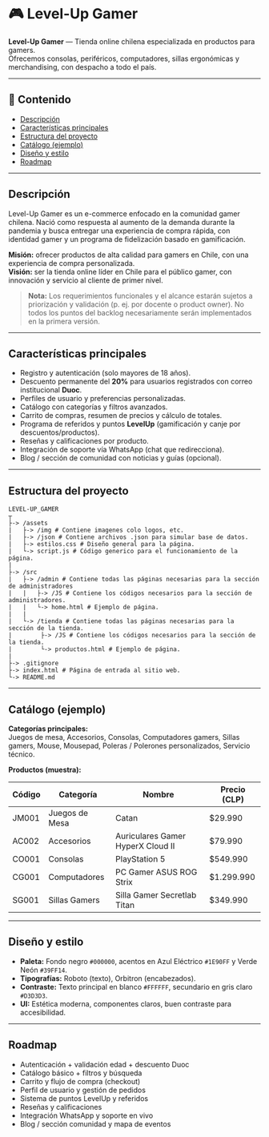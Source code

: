 # 🎮 Level-Up Gamer

**Level-Up Gamer** — Tienda online chilena especializada en productos para gamers.  
Ofrecemos consolas, periféricos, computadores, sillas ergonómicas y merchandising, con despacho a todo el país.

---

## 📌 Contenido
- [Descripción](#descripción)  
- [Características principales](#características-principales)  
- [Estructura del proyecto](#estructura-del-proyecto)  
- [Catálogo (ejemplo)](#catálogo-ejemplo)  
- [Diseño y estilo](#diseño-y-estilo)  
- [Roadmap](#roadmap)  

---

## Descripción
Level-Up Gamer es un e-commerce enfocado en la comunidad gamer chilena. Nació como respuesta al aumento de la demanda durante la pandemia y busca entregar una experiencia de compra rápida, con identidad gamer y un programa de fidelización basado en gamificación.

**Misión:** ofrecer productos de alta calidad para gamers en Chile, con una experiencia de compra personalizada.  
**Visión:** ser la tienda online líder en Chile para el público gamer, con innovación y servicio al cliente de primer nivel.

> **Nota:** Los requerimientos funcionales y el alcance estarán sujetos a priorización y validación (p. ej. por docente o product owner). No todos los puntos del backlog necesariamente serán implementados en la primera versión.

---

## Características principales
- Registro y autenticación (solo mayores de 18 años).  
- Descuento permanente del **20%** para usuarios registrados con correo institucional **Duoc**.  
- Perfiles de usuario y preferencias personalizadas.  
- Catálogo con categorías y filtros avanzados.  
- Carrito de compras, resumen de precios y cálculo de totales.  
- Programa de referidos y puntos **LevelUp** (gamificación y canje por descuentos/productos).  
- Reseñas y calificaciones por producto.  
- Integración de soporte vía WhatsApp (chat que redirecciona).  
- Blog / sección de comunidad con noticias y guías (opcional).

---

## Estructura del proyecto

```
LEVEL-UP_GAMER
┬
├-> /assets
|   ├-> /img # Contiene imagenes colo logos, etc.
|   ├-> /json # Contiene archivos .json para simular base de datos.
|   ├-> estilos.css # Diseño general para la página.
|   └-> script.js # Código generico para el funcionamiento de la página.
|
├-> /src
|   ├-> /admin # Contiene todas las páginas necesarias para la sección de administradores
|   |   ├-> /JS # Contiene los códigos necesarios para la sección de administradores.
|   |   └-> home.html # Ejemplo de página.
|   |
|   └-> /tienda # Contiene todas las páginas necesarias para la sección de la tienda.
|        ├-> /JS # Contiene los códigos necesarios para la sección de la tienda.
|        └-> productos.html # Ejemplo de página.
|
├-> .gitignore
├-> index.html # Página de entrada al sitio web.
└-> README.md
```

---

## Catálogo (ejemplo)

**Categorías principales:**  
Juegos de mesa, Accesorios, Consolas, Computadores gamers, Sillas gamers, Mouse, Mousepad, Poleras / Polerones personalizados, Servicio técnico.

**Productos (muestra):**

| Código | Categoría      | Nombre                                  | Precio (CLP)      |
|--------|----------------|-----------------------------------------|------------------|
| JM001  | Juegos de Mesa | Catan                                   | $29.990          |
| AC002  | Accesorios     | Auriculares Gamer HyperX Cloud II       | $79.990          |
| CO001  | Consolas       | PlayStation 5                           | $549.990         |
| CG001  | Computadores   | PC Gamer ASUS ROG Strix                 | $1.299.990       |
| SG001  | Sillas Gamers  | Silla Gamer Secretlab Titan             | $349.990         |

---

## Diseño y estilo

- **Paleta:** Fondo negro `#000000`, acentos en Azul Eléctrico `#1E90FF` y Verde Neón `#39FF14`.  
- **Tipografías:** Roboto (texto), Orbitron (encabezados).  
- **Contraste:** Texto principal en blanco `#FFFFFF`, secundario en gris claro `#D3D3D3`.  
- **UI:** Estética moderna, componentes claros, buen contraste para accesibilidad.

---

## Roadmap

- Autenticación + validación edad + descuento Duoc  
- Catálogo básico + filtros y búsqueda  
- Carrito y flujo de compra (checkout)  
- Perfil de usuario y gestión de pedidos  
- Sistema de puntos LevelUp y referidos  
- Reseñas y calificaciones  
- Integración WhatsApp y soporte en vivo  
- Blog / sección comunidad y mapa de eventos
